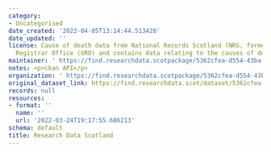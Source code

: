 ```yaml
---
category:
- Uncategorised
date_created: '2022-04-05T13:14:44.513428'
date_updated: ''
license: Cause of death data from National Records Scotland (NRS, formerly General
  Registrar Office (GRO) and contains data relating to the causes of death of patients.
maintainer: ' https://find.researchdata.scotpackage/5362cfea-d554-43ba-916a-4460da39cc0c'
notes: <p>ckan API</p>
organization: ' https://find.researchdata.scotpackage/5362cfea-d554-43ba-916a-4460da39cc0c'
original_dataset_link: https://find.researchdata.scot/dataset/5362cfea-d554-43ba-916a-4460da39cc0c/resource/5362cfea-d554-43ba-916a-4460da39cc0c/download/datadictionary.json
records: null
resources:
- format: ''
  name: ''
  url: '2022-03-24T19:17:55.686213'
schema: default
title: Research Data Scotland
---
```


